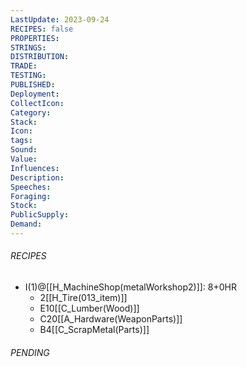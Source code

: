 ```yaml
---
LastUpdate: 2023-09-24
RECIPES: false
PROPERTIES: 
STRINGS: 
DISTRIBUTION: 
TRADE: 
TESTING: 
PUBLISHED: 
Deployment: 
CollectIcon: 
Category: 
Stack: 
Icon: 
tags: 
Sound: 
Value: 
Influences: 
Description: 
Speeches: 
Foraging: 
Stock: 
PublicSupply: 
Demand:
---
```


###### RECIPES
- I(1)@[[H_MachineShop(metalWorkshop2)]]: 8+0HR
	- 2[[H_Tire(013_item)]]
	- E10[[C_Lumber(Wood)]]
	- C20[[A_Hardware(WeaponParts)]]
	- B4[[C_ScrapMetal(Parts)]]

###### PENDING